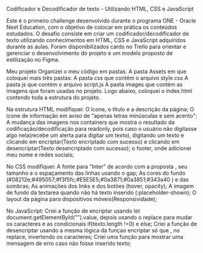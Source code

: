 
Codificador e Decodificador de texto - Utilizando HTML, CSS e JavaScript

Este é o primeiro challenge desenvolvido durante o programa ONE - Oracle Next Education, com o objetivo de colocar em prática os conteúdos estudados. O desafio consiste em criar um codificador/decodificador de texto utilizando conhecimentos em HTML, CSS e JavaScript adquiridos durante as aulas. Foram disponibilizados cards no Trello para orientar e gerenciar o desenvolvimento do projeto e um modelo proposto de estilização no Figma.

Meu projeto
Organizei o meu código em pastas. A pasta Assets em que coloquei mais três pastas: 
A pasta css que contém o arquivo style.css
A pasta js que contém o arquivo script.js
A pasta images que contém as imagens que foram usadas no projeto.
Logo abaixo, coloquei o index.html contendo toda a estrutura do projeto.

Na estrutura HTML modifiquei:
O ícone, o título e a descrição da página;
O ícone de informação em aviso de "apenas letras minúsculas e sem acento";
A mudança das imagens nos containers que mostra o resultado da codificação/decodificação para readonly, pois caso o usuário  não digitasse algo nela(recebe um alerta para digitar um texto), digitando um texto e clicando em encriptar(Texto encriptado com sucesso) e clicando em desencriptar(Texto desencriptado com sucesso);
o footer, onde adicionei meu nome e redes sociais;

No CSS modifiquei:
A fonte para "Inter" de acordo com a proposta , seu tamanho e o espaçamento das linhas usando o gap;
As cores do fundo (#08212e;#495057;#f3f5fc;#E5E5E5;#0a3871;#0a3851;#343a40 ) e das sombras;
As animações dos links e dos botões (hover, opacity);
A imagem de fundo da textarea quando não há texto inserido (:placeholder-shown);
O layout da página para dispositivos móveis(Responsividade);

No JavaScript:
Criei a função de encriptar usando  let document.getElementById("").value, depois usando o replace para mudar os caracteres  e as condicionais if(texto.length !=0) e else;
Criei a função de desencriptar  usando a mesma lógica da funçao encriptar só que , no replace, invertendo os caracteres;
Criei uma função para mostrar uma mensagem de erro caso não fosse inserido texto;
